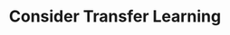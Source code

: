 ---
layout: tactic
title: Consider Transfer Learning
tags:
  - testtag1
  - testtag2
  - testtag3
t-sort: Awesome Tactic
t-type: Architectural Tactic
categories:
  - green-ml-enabled-systems
t-description: Transfer learning means using knowledge gained from one task (a pre-trained model) and applying it to another similar task. This is feasible only if there is an existing pre-trained model available for use. The absence of or reduction in the model training effort in case of fine-tuning results in savings in energy consumption.
t-participant: Data Scientist
t-artifact: Machine Learning Algorithm
t-context: Machine Learning
t-feature: Neural Networks
t-intent: Improve energy efficiency by using transfer learning with pre-trained models whenever feasible
t-targetQA: Energy Efficiency
t-relatedQA: <Unavailable>
t-measuredimpact: <Unavailable>
t-source: 'Nitthilan Kanappan Jayakodi, Syrine Belakaria, Aryan Deshwal, and Janardhan Rao Doppa. 2020. Design and Optimization Of Energy-Accuracy Tradeoff Networks For Mobile Platforms Via Pretrained Deep Models. ACM Transactions on Embedded Computing Systems (TECS) 19, 1 (2020), 1–24. [DOI](https://doi.org/10.1145/3366636); Shriram Shanbhag, Sridhar Chimalakonda, Vibhu Saujanya Sharma, and Vikrant Kaulgud. 2022. Towards a Catalog of Energy Patterns in Deep Learning Development. In Proceedings of the International Conference on Evaluation and Assessment in Software Engineering 2022. 150–159. [DOI](https://doi.org/10.1145/3530019.3530035)'
t-source-doi: <Unavailable>
t-diagram: consider-transfer-learning.png
t-intentmeasure: <Unavailable>
t-countermeasure: <Unavailable>
---